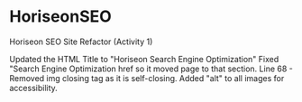 # HoriseonSEO

Horiseon SEO Site Refactor (Activity 1)

Updated the HTML Title to "Horiseon Search Engine Optimization"
Fixed "Search Engine Optimization href so it moved page to that section.
Line 68 - Removed img closing tag as it is self-closing.
Added "alt" to all images for accessibility.

